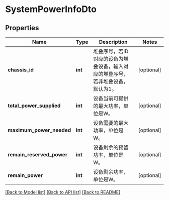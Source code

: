 # SystemPowerInfoDto

## Properties
Name | Type | Description | Notes
------------ | ------------- | ------------- | -------------
**chassis_id** | **int** | 堆叠序号，若ID对应的设备为堆叠设备，输入对应的堆叠序号，若非堆叠设备，默认为1。 | [optional] 
**total_power_supplied** | **int** | 设备当前可提供的最大功率，单位是W。 | [optional] 
**maximum_power_needed** | **int** | 设备需要的最大功率，单位是W。 | [optional] 
**remain_reserved_power** | **int** | 设备剩余的预留功率，单位是W。 | [optional] 
**remain_power** | **int** | 设备剩余功率，单位是W。 | [optional] 

[[Back to Model list]](../README.md#documentation-for-models) [[Back to API list]](../README.md#documentation-for-api-endpoints) [[Back to README]](../README.md)


